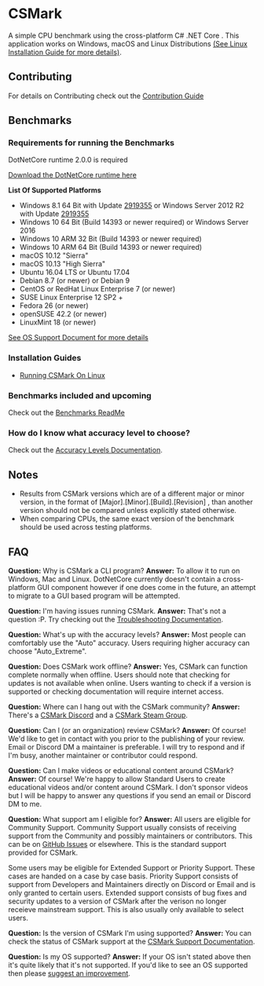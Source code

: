 # CSMark
A simple CPU benchmark using the cross-platform C# .NET Core .
This application works on Windows, macOS and Linux Distributions [(See Linux Installation Guide for more details)](https://github.com/CSMarkBenchmark/CSMark/blob/master/docs/RunningCSMarkOnLinux.md).

## Contributing
For details on Contributing check out the [Contribution Guide](https://github.com/CSMarkBenchmark/CSMark/blob/master/CONTRIBUTING.md)

## Benchmarks

### Requirements for running the Benchmarks
DotNetCore runtime 2.0.0 is required

[Download the DotNetCore runtime here](https://www.microsoft.com/net/download/core#/runtime)

__List Of Supported Platforms__
* Windows 8.1 64 Bit with Update [2919355](https://support.microsoft.com/en-us/help/2919355/windows-rt-8-1--windows-8-1--and-windows-server-2012-r2-update-april-2) or Windows Server 2012 R2 with Update [2919355](https://support.microsoft.com/en-us/help/2919355/windows-rt-8-1--windows-8-1--and-windows-server-2012-r2-update-april-2)
* Windows 10 64 Bit (Build 14393 or newer required) or Windows Server 2016
* Windows 10 ARM 32 Bit (Build 14393 or newer required)
* Windows 10 ARM 64 Bit (Build 14393 or newer required)
* macOS 10.12 "Sierra"
* macOS 10.13 "High Sierra"
* Ubuntu 16.04 LTS or Ubuntu 17.04
* Debian 8.7 (or newer) or Debian 9
* CentOS or RedHat Linux Enterprise 7 (or newer)
* SUSE Linux Enterprise 12 SP2 +
* Fedora 26 (or newer)
* openSUSE 42.2 (or newer)
* LinuxMint 18 (or newer)

[See OS Support Document for more details](https://github.com/CSMarkBenchmark/CSMark/blob/master/docs/OS_Support.md)

### Installation Guides
* [Running CSMark On Linux](https://github.com/CSMarkBenchmark/CSMark/blob/master/docs/RunningCSMarkOnLinux.md)

### Benchmarks included and upcoming
Check out the [Benchmarks ReadMe](https://github.com/CSMarkBenchmark/CSMarkLib/blob/master/Benchmarks.md)

### How do I know what accuracy level to choose?
Check out the [Accuracy Levels Documentation](https://github.com/CSMarkBenchmark/CSMark/blob/master/docs/AccuracyLevels.md).

## Notes
* Results from CSMark versions which are of a different major or minor version, in the format of [Major].[Minor].[Build].[Revision] , than another version should not be compared unless explicitly stated otherwise.
* When comparing CPUs, the same exact version of the benchmark should be used across testing platforms.

## FAQ
__Question:__ Why is CSMark a CLI program?
__Answer:__ To allow it to run on Windows, Mac and Linux. DotNetCore currently doesn't contain a cross-platform GUI component however if one does come in the future, an attempt to migrate to a GUI based program will be attempted.

__Question:__ I'm having issues running CSMark.
__Answer:__ That's not a question :P. Try checking out the [Troubleshooting Documentation](https://github.com/CSMarkBenchmark/CSMark/blob/master/docs/Troubleshooting.md).

__Question:__ What's up with the accuracy levels?
__Answer:__ Most people can comfortably use the "Auto" accuracy. Users requiring higher accuracy can choose "Auto_Extreme".

__Question:__ Does CSMark work offline?
__Answer:__ Yes, CSMark can function complete normally when offline. Users should note that checking for updates is not available when online. Users wanting to check if a version is supported or checking documentation will require internet access.

__Question:__ Where can I hang out with the CSMark community?
__Answer:__ There's a [CSMark Discord](https://discord.gg/CMeFZbN) and a [CSMark Steam Group](http://steamcommunity.com/groups/csmark).

__Question:__ Can I (or an organization) review CSMark?
__Answer:__ Of course! We'd like to get in contact with you prior to the publishing of your review. Email or Discord DM a maintainer is preferable. I will try to respond and if I'm busy, another maintainer or contributor could respond.

__Question:__ Can I make videos or educational content around CSMark?
__Answer:__ Of course! We're happy to allow Standard Users to create educational videos and/or content around CSMark. I don't sponsor videos but I will be happy to answer any questions if you send an email or Discord DM to me.

__Question:__ What support am I eligible for?
__Answer:__ All users are eligible for Community Support. Community Support usually consists of receiving support from the Community and possibly maintainers or contributors. This can be on [GitHub Issues](https://github.com/CSMarkBenchmark/CSMark/issues/) or elsewhere. This is the standard support provided for CSMark.

Some users may be eligible for Extended Support or Priority Support. These cases are handed on a case by case basis. Priority Support consists of support from Developers and Maintainers directly on Discord or Email and is only granted to certain users. Extended support consists of bug fixes and security updates to a version of CSMark after the verison no longer receieve mainstream support. This is also usually only available to select users.

__Question:__ Is the version of CSMark I'm using supported?
__Answer:__ You can check the status of CSMark support at the [CSMark Support Documentation](https://github.com/CSMarkBenchmark/CSMark/blob/master/Support.md).

__Question:__ Is my OS supported?
__Answer:__ If your OS isn't stated above then it's quite likely that it's not supported.
If you'd like to see an OS supported then please [suggest an improvement](https://github.com/CSMarkBenchmark/CSMark/issues/).
